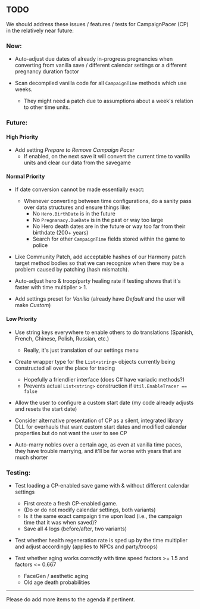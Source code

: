 ## TODO

We should address these issues / features / tests for CampaignPacer (CP) in the relatively near future:

### Now:

- Auto-adjust due dates of already in-progress pregnancies when converting from vanilla save / different calendar settings or a different pregnancy duration factor

- Scan decompiled vanilla code for all `CampaignTime` methods which use weeks.
  - They might need a patch due to assumptions about a week's relation to other time units.


### Future:

#### High Priority

- Add setting *Prepare to Remove Campaign Pacer*
  - If enabled, on the next save it will convert the current time to vanilla units and clear our data from the savegame


#### Normal Priority

- If date conversion cannot be made essentially exact:
  - Whenever converting between time configurations, do a sanity pass over data structures and ensure things like:
    - No `Hero.BirthDate` is in the future
    - No `Pregnanacy.DueDate` is in the past or way too large
    - No Hero death dates are in the future or way too far from their birthdate (200+ years)
    - Search for other `CampaignTime` fields stored within the game to police

- Like Community Patch, add acceptable hashes of our Harmony patch target method bodies so that we can recognize when there may be a problem caused by patching (hash mismatch).

- Auto-adjust hero & troop/party healing rate if testing shows that it's faster with time multiplier > 1.

- Add settings preset for *Vanilla* (already have *Default* and the user will make *Custom*)


#### Low Priority

- Use string keys everywhere to enable others to do translations (Spanish, French, Chinese, Polish, Russian, etc.)
  - Really, it's just translation of our settings menu

- Create wrapper type for the `List<string>` objects currently being constructed all over the place for tracing
  - Hopefully a friendlier interface (does C# have variadic methods?)
  - Prevents actual `List<string>` construction if `Util.EnableTracer == false`

- Allow the user to configure a custom start date (my code already adjusts and resets the start date)

- Consider alternative presentation of CP as a silent, integrated library DLL for overhauls that want custom start dates and modified calendar properties but do not want the user to see CP

- Auto-marry nobles over a certain age, as even at vanilla time paces, they have trouble marrying, and it'll be far worse with years that are much shorter


### Testing:

- Test loading a CP-enabled save game with & without different calendar settings
  - First create a fresh CP-enabled game.
  - (Do or do not modify calendar settings, both variants)
  - Is it the same exact campaign time upon load (i.e., the campaign time that it was when saved)?
  - Save all 4 logs (before/after, two variants)

- Test whether health regeneration rate is sped up by the time multiplier and adjust accordingly (applies to NPCs and party/troops)

- Test whether aging works correctly with time speed factors >= 1.5 and factors <= 0.667
  - FaceGen / aesthetic aging
  - Old age death probabilities 

---

Please do add more items to the agenda if pertinent.
